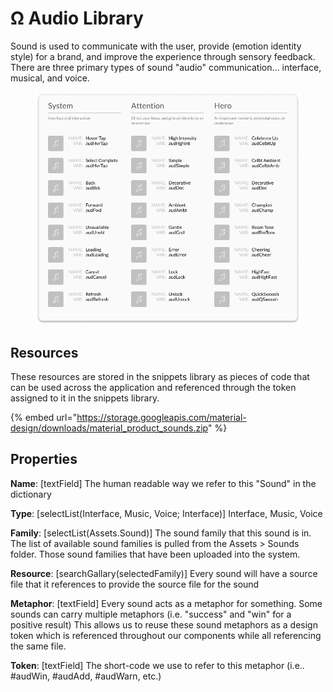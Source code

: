 # Ω Audio Library

Sound is used to communicate with the user, provide (emotion identity style) for a brand, and improve the experience through sensory feedback. There are three primary types of sound "audio" communication… interface, musical, and voice.

<figure><img src="../../.gitbook/assets/audio.png" alt=""><figcaption></figcaption></figure>

## Resources

These resources are stored in the snippets library as pieces of code that can be used across the application and referenced through the token assigned to it in the snippets library.

{% embed url="https://storage.googleapis.com/material-design/downloads/material_product_sounds.zip" %}

## Properties

**Name**: \[textField] The human readable way we refer to this "Sound" in the dictionary

**Type**: \[selectList(Interface, Music, Voice; Interface)] Interface, Music, Voice

**Family**: \[selectList(Assets.Sound)] The sound family that this sound is in. The list of available sound families is pulled from the Assets > Sounds folder. Those sound families that have been uploaded into the system.

**Resource**: \[searchGallary(selectedFamily)] Every sound will have a source file that it references to provide the source file for the sound

**Metaphor**: \[textField] Every sound acts as a metaphor for something. Some sounds can carry multiple metaphors (i.e. "success" and "win" for a positive result) This allows us to reuse these sound metaphors as a design token which is referenced throughout our components while all referencing the same file.

**Token**: \[textField] The short-code we use to refer to this metaphor (i.e.. #audWin, #audAdd, #audWarn, etc.)
